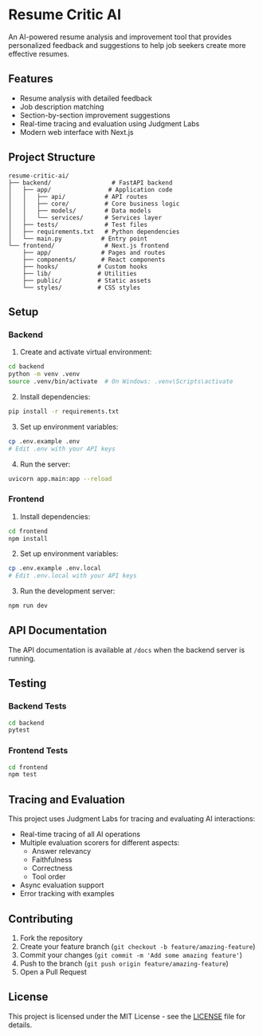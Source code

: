 # Resume Critic AI

An AI-powered resume analysis and improvement tool that provides personalized feedback and suggestions to help job seekers create more effective resumes.

## Features

- Resume analysis with detailed feedback
- Job description matching
- Section-by-section improvement suggestions
- Real-time tracing and evaluation using Judgment Labs
- Modern web interface with Next.js

## Project Structure

```
resume-critic-ai/
├── backend/                 # FastAPI backend
│   ├── app/                # Application code
│   │   ├── api/           # API routes
│   │   ├── core/          # Core business logic
│   │   ├── models/        # Data models
│   │   └── services/      # Services layer
│   ├── tests/             # Test files
│   ├── requirements.txt   # Python dependencies
│   └── main.py           # Entry point
└── frontend/              # Next.js frontend
    ├── app/              # Pages and routes
    ├── components/       # React components
    ├── hooks/           # Custom hooks
    ├── lib/             # Utilities
    ├── public/          # Static assets
    └── styles/          # CSS styles
```

## Setup

### Backend

1. Create and activate virtual environment:
```bash
cd backend
python -m venv .venv
source .venv/bin/activate  # On Windows: .venv\Scripts\activate
```

2. Install dependencies:
```bash
pip install -r requirements.txt
```

3. Set up environment variables:
```bash
cp .env.example .env
# Edit .env with your API keys
```

4. Run the server:
```bash
uvicorn app.main:app --reload
```

### Frontend

1. Install dependencies:
```bash
cd frontend
npm install
```

2. Set up environment variables:
```bash
cp .env.example .env.local
# Edit .env.local with your API keys
```

3. Run the development server:
```bash
npm run dev
```

## API Documentation

The API documentation is available at `/docs` when the backend server is running.

## Testing

### Backend Tests
```bash
cd backend
pytest
```

### Frontend Tests
```bash
cd frontend
npm test
```

## Tracing and Evaluation

This project uses Judgment Labs for tracing and evaluating AI interactions:

- Real-time tracing of all AI operations
- Multiple evaluation scorers for different aspects:
  - Answer relevancy
  - Faithfulness
  - Correctness
  - Tool order
- Async evaluation support
- Error tracking with examples

## Contributing

1. Fork the repository
2. Create your feature branch (`git checkout -b feature/amazing-feature`)
3. Commit your changes (`git commit -m 'Add some amazing feature'`)
4. Push to the branch (`git push origin feature/amazing-feature`)
5. Open a Pull Request

## License

This project is licensed under the MIT License - see the [LICENSE](LICENSE) file for details. 
